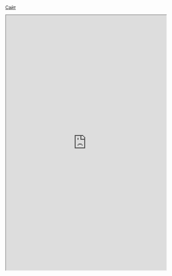 [Сайт](https://material.io/)

<iframe 
		height = 800
		width = 100%
		padding = 0 0
		marging = 0 0
		src = "https://material.io/"></iframe>